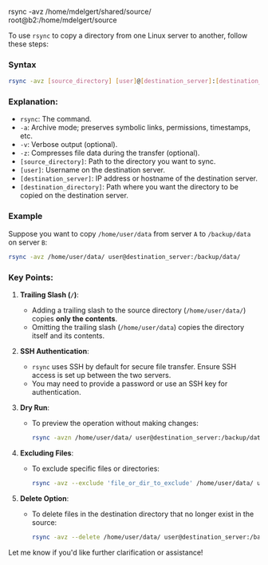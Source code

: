 rsync -avz /home/mdelgert/shared/source/ root@b2:/home/mdelgert/source

To use `rsync` to copy a directory from one Linux server to another, follow these steps:

### Syntax
```bash
rsync -avz [source_directory] [user]@[destination_server]:[destination_directory]
```

### Explanation:
- `rsync`: The command.
- `-a`: Archive mode; preserves symbolic links, permissions, timestamps, etc.
- `-v`: Verbose output (optional).
- `-z`: Compresses file data during the transfer (optional).
- `[source_directory]`: Path to the directory you want to sync.
- `[user]`: Username on the destination server.
- `[destination_server]`: IP address or hostname of the destination server.
- `[destination_directory]`: Path where you want the directory to be copied on the destination server.

### Example
Suppose you want to copy `/home/user/data` from server `A` to `/backup/data` on server `B`:

```bash
rsync -avz /home/user/data/ user@destination_server:/backup/data/
```

### Key Points:
1. **Trailing Slash (`/`)**:
   - Adding a trailing slash to the source directory (`/home/user/data/`) copies **only the contents**.
   - Omitting the trailing slash (`/home/user/data`) copies the directory itself and its contents.

2. **SSH Authentication**:
   - `rsync` uses SSH by default for secure file transfer. Ensure SSH access is set up between the two servers.
   - You may need to provide a password or use an SSH key for authentication.

3. **Dry Run**:
   - To preview the operation without making changes:
     ```bash
     rsync -avzn /home/user/data/ user@destination_server:/backup/data/
     ```

4. **Excluding Files**:
   - To exclude specific files or directories:
     ```bash
     rsync -avz --exclude 'file_or_dir_to_exclude' /home/user/data/ user@destination_server:/backup/data/
     ```

5. **Delete Option**:
   - To delete files in the destination directory that no longer exist in the source:
     ```bash
     rsync -avz --delete /home/user/data/ user@destination_server:/backup/data/
     ```

Let me know if you'd like further clarification or assistance!